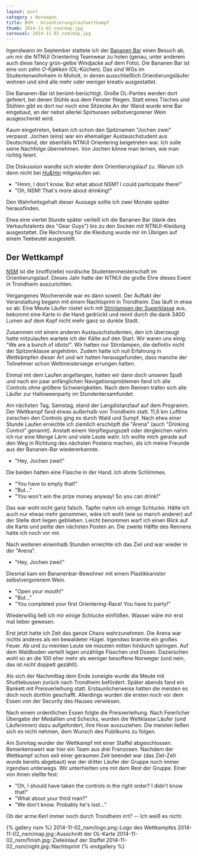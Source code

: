```yaml
---
layout: post
category : Norwegen
title: NSM - Orientierungslaufwettkampf 
thumb: 2014-11-02_nsm/map.jpg
carousel: 2014-11-02_nsm/map.jpg
---
```


Irgendwann im September stattete ich der [Bananen Bar](http://org.ntnu.no/ogruppa/wp/?page_id=111) einen Besuch ab, um mir die NTNUI Orientering Teamwear zu holen (genau, unter anderem auch diese fancy grün-gelbe Windjacke auf dem Foto). Die Bananen Bar ist eine von zehn *O-Kjøkken* (OL-Küchen). <!--more-->Das sind WGs im Studentenwohnheim in Moholt, in denen ausschließlich Orientierungsläufer wohnen und sind alle mehr oder weniger kreativ ausgestattet. 

Die Bananen-Bar ist berümt-berüchtigt. Große OL-Parties werden dort gefeiert, bei denen Stühle aus dem Fenster fliegen. Statt eines Tisches und Stühlen gibt es dort nur noch eine Sitzecke.An der Wand wurde eine Bar eingebaut, an der nebst allerlei Spirtuosen selbstvergorener Wein ausgeschenkt wird. 

Kaum eingetreten, bekam ich schon den Spitznamen "Jochen zwei" verpasst. Jochen (eins) war ein ehemaliger Austauschstudent aus Deutschland, der ebenfalls NTNUI Orientering beigetreten war. Ich solle seine Nachfolge übernehmen. Von Jochen könne man lernen, wie man richtig feiert. 

Die Diskussion wandte sich wieder dem Orientierungslauf zu. Warum ich denn nicht bei *[Hu&Hei](http://www.huoghei.com/)* mitgelaufen sei.

* "Hmm, I don't know. But what about NSM? I could participate there!"
* "Oh, NSM! That's more about drinking!" 

Den Wahrheitsgehalt dieser Aussage sollte ich zwei Monate später herausfinden. 

Etwa eine viertel Stunde später verließ ich die Bananen Bar (dank des Verkaufstalents des "Gear Guys") bis zu den Socken mit NTNUI-Kleidung ausgestattet. Die Rechnung für die Kleidung wurde mir im Übrigen auf einem Teebeutel ausgestellt. 

## Der Wettkampf
[NSM](http://org.ntnu.no/ogruppa/sportslig/arr/nsm2014/) ist die (inoffizielle) nordische Studentenmeisterschaft im Orientierungslauf. Dieses Jahr hatte der NTNUI die große Ehre dieses Event in Trondheim auszurichten. 

Vergangenes Wochenende war es dann soweit. Der Auftakt der Veranstaltung begann mit einem Nachtsprint in Trondheim. Das läuft in etwa so ab: Eine Meute Läufer rüstet sich mit [Strinlampen der Superklasse](http://www.sport8.no/product.php?id_product=566) aus, bekommt eine Karte in die Hand gedrückt und rennt durch die dank 3400 Lumen auf dem Kopf nicht mehr ganz so dunkle Stadt.

Zusammen mit einem anderen Austauschstudenten, den ich überzeugt hatte mitzulaufen wartete ich der Kälte auf den Start. Wir waren uns einig: "We are a bunch of idiots!". Wir hatten nur Stirnlampen, die definitiv nicht der Spitzenklasse angehören. Zudem hatte ich null Erfahrung in Wettkämpfen dieser Art und wir hatten herausgefunden, dass manche der Teilnehmer schon Weltmeistersiege errungen hatten.

Einmal mit dem Laufen angefangen, hatten wir dann doch unseren Spaß und nach ein paar anfänglichen Navigationsproblemen fand ich alle Controls ohne größere Schwierigkeiten. Nach dem Rennen trafen sich alle Läufer zur Halloweenparty im Stundentersamfundet.

Am nächsten Tag, Samstag, stand der Langdistanzlauf auf dem Programm. Der Wettkampf fand etwas außerhalb von Trondheim statt. 11,6 km Luftline zwischen den Controls ging es durch Wald und Sumpf. Nach etwa einer Stunde Laufen erreichte ich ziemlich erschöpft die "Arena" (auch "Drinking Control" genannt). Anstatt einem Verpflegungszelt oder dergleichen nahm ich nur eine Menge Lärm und viele Leute wahr. Ich wollte mich gerade auf den Weg in Richtung des nächsten Postens machen, als ich meine Freunde aus der Bananen-Bar wiedererkannte. 

* "Hey, Jochen zwei!"

Die beiden hatten eine Flasche in der Hand. Ich ahnte Schlimmes. 

* "You have to empty that!"
* "But..."
* "You won't win the prize money anyway! So you can drink!"

Das war wohl nicht ganz falsch. Tapfer nahm ich einige Schlucke. Hätte ich auch nur etwas mehr genommen, wäre ich wohl (wie so manch anderer) auf der Stelle dort liegen geblieben. Leicht benommen warf ich einen Blick auf die Karte und peilte den nächsten Posten an. Die zweite Hälfte des Rennens hatte ich noch vor mir. 

Nach weiteren eineinhalb Stunden erreichte ich das Ziel und war wieder in der "Arena". 

* "Hey, Jochen zwei!"

Diesmal kam ein Bananenbar-Bewohner mit einem Plastikkanister selbstvergorenem Wein. 

* "Open your mouth!"
* "But..."
* "You completed your first Orientering-Race! You have to party!"

Wiederwillig ließ ich mir einige Schlucke einflößen. Wasser wäre mir erst mal lieber gewesen. 

Erst jetzt hatte ich Zeit das ganze Chaos wahrzunehmen. Die Arena war nichts anderes als ein bewaldeter Hügel. Irgendwo brannte ein großes Feuer. Ab und zu meinten Leute sie müssten mitten hindurch springen. Auf dem Waldboden verteilt lagen unzählige Flaschen und Dosen. Dazwischen wohl so an die 100 eher mehr als weniger besoffene Norweger (und nein, das ist *nicht* doppelt gezählt).  

Als sich der Nachmittag dem Ende zuneigte wurde die Meute mit Shuttlebussen zurück nach Trondheim befördert. Später abends fand ein Bankett mit Preisverleihung statt. Erstaunlicherweise hatten die meisten es doch noch dorthin geschafft. Allerdings wurden die ersten noch vor dem Essen von der Security des Hauses verwiesen. 

Nach einem ordentlichen Essen folgte die Preisverleihung. Nach Feierlicher Übergabe der Medallien und Schecks, wurden die Weltklasse Läufer (und Läuferinnen) dazu aufgefordert, ihre Hose auszuziehen. Die meisten ließen
sich es nicht nehmen, dem Wunsch des Publikums zu folgen. 

Am Sonntag wurder der Wettkampf mit einer Staffel abgeschlossen. Bemerkenswert war hier ein Team aus drei Franzosen. Nachdem der Wettkampf schon seit einer geraumen Zeit beendet war (das Ziel-Zelt wurde bereits abgebaut) war der dritter Läufer der Gruppe noch immer irgendwo unterwegs. Wir unterhielten uns mit dem Rest der Gruppe. Einer von ihnen stellte fest: 

* "Oh, I should have taken the controls in the right order? I didn't know that!"
* "What about your third man?"
* "We don't know. Probably he's lost..." 

Ob der arme Kerl immer noch durch Trondheim irrt? -- Ich weiß es nicht. 

{% gallery nsm %}
2014-11-02_nsm/logo.png::Logo des Wettkampfes
2014-11-02_nsm/map.jpg::Ausschnitt der OL-Karte
2014-11-02_nsm/finish.jpg::Zieleinlauf der Staffel
2014-11-02_nsm/night.jpg::Nachtsprint
{% endgallery %}



